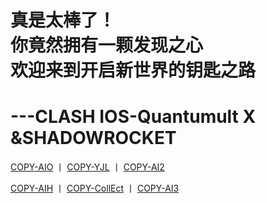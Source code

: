# 真是太棒了！<br>你竟然拥有一颗发现之心<br>欢迎来到开启新世界的钥匙之路

# ---CLASH      IOS-Quantumult X  &SHADOWROCKET
[COPY-AIO](https://raw.githubusercontent.com/O7Y0/Attached/server/AIO.yaml)  丨  [COPY-YJL](https://raw.githubusercontent.com/O7Y0/Attached/server/YJL.TXT)  丨  [COPY-AI2](https://raw.githubusercontent.com/O7Y0/Attached/server/AI2.YAML) 

[COPY-AIH](https://raw.githubusercontent.com/O7Y0/Attached/server/AIH.yaml)  丨    [COPY-CollEct](https://raw.githubusercontent.com/O7Y0/Attached/server/CollEct.yaml)  丨    [COPY-AI3](https://raw.githubusercontent.com/O7Y0/Attached/server/AI3.TXT)
